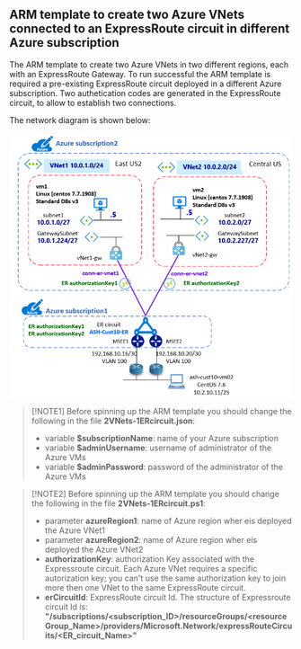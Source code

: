<properties
pageTitle= 'ARM template to create 2 Azure VNets connected to an ExpressRoute circuit in different Azure subscription'
description= "ARM template to create 2 VNets connected to an ExpressRoute circuit in different Azure subscription"
documentationcenter: na
services=""
documentationCenter="na"
authors="fabferri"
manager=""
editor=""/>

<tags
   ms.service="configuration-Example-Azure"
   ms.devlang="na"
   ms.topic="article"
   ms.tgt_pltfrm="na"
   ms.workload="na"
   ms.date="29/09/2019"
   ms.author="fabferri" />

## ARM template to create two Azure VNets connected to an ExpressRoute circuit in different Azure subscription
The ARM template to create two Azure VNets in two different regions, each with an ExpressRoute Gateway. 
To run successful the ARM template is required a pre-existing ExpressRoute circuit deployed in a different Azure subscription. Two authetication codes are generated in the ExpressRoute circuit, to allow to establish two connections.

The network diagram is shown below:

[![1]][1]


> [!NOTE1]
> Before spinning up the ARM template you should change the following in the file **2VNets-1ERcircuit.json**:
> * variable **$subscriptionName**:  name of your Azure subscription
> * variable **$adminUsername**: username of administrator of the Azure VMs
> * variable **$adminPassword**: password of the administrator of the Azure VMs

> [!NOTE2]
> Before spinning up the ARM template you should change the following in the file **2VNets-1ERcircuit.ps1**:
> * parameter **azureRegion1**:  name of Azure region wher eis deployed the Azure VNet1
> * parameter **azureRegion2**:  name of Azure region wher eis deployed the Azure VNet2
> * **authorizationKey**:  authorization Key associated with the Expressroute circuit. Each Azure VNet requires a specific autorization key; you can't use the same authorization key to join more then one VNet to the same ExpressRoute circuit.
> * **erCircuitId**: ExpressRoute circuit Id. The structure of Expressroute circuit Id is: **"/subscriptions/<subscription_ID>/resourceGroups/<resourceGroup_Name>/providers/Microsoft.Network/expressRouteCircuits/<ER_circuit_Name>"**
> 


<!--Image References-->
[1]: ./media/network-diagram.png "network diagram"
<!--Link References-->

